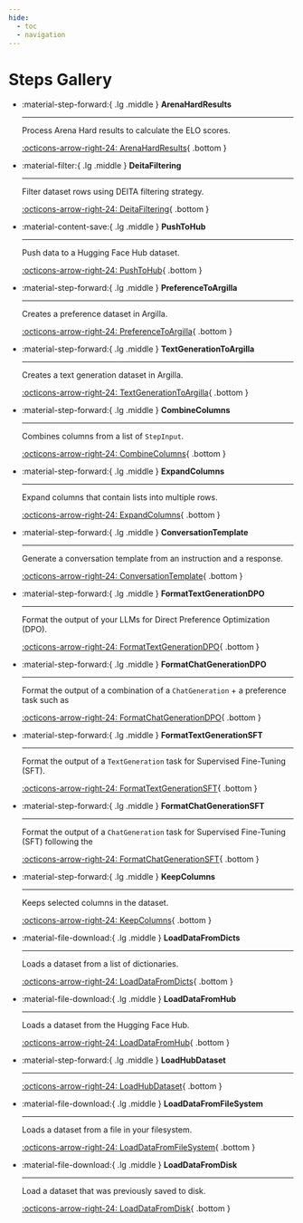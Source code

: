 ```yaml
---
hide:
  - toc
  - navigation
---
```

# Steps Gallery



<div class="grid cards" markdown>


-   :material-step-forward:{ .lg .middle } __ArenaHardResults__

    ---

    Process Arena Hard results to calculate the ELO scores.

    [:octicons-arrow-right-24: ArenaHardResults](arenahardresults.md){ .bottom }

-   :material-filter:{ .lg .middle } __DeitaFiltering__

    ---

    Filter dataset rows using DEITA filtering strategy.

    [:octicons-arrow-right-24: DeitaFiltering](deitafiltering.md){ .bottom }

-   :material-content-save:{ .lg .middle } __PushToHub__

    ---

    Push data to a Hugging Face Hub dataset.

    [:octicons-arrow-right-24: PushToHub](pushtohub.md){ .bottom }

-   :material-step-forward:{ .lg .middle } __PreferenceToArgilla__

    ---

    Creates a preference dataset in Argilla.

    [:octicons-arrow-right-24: PreferenceToArgilla](preferencetoargilla.md){ .bottom }

-   :material-step-forward:{ .lg .middle } __TextGenerationToArgilla__

    ---

    Creates a text generation dataset in Argilla.

    [:octicons-arrow-right-24: TextGenerationToArgilla](textgenerationtoargilla.md){ .bottom }

-   :material-step-forward:{ .lg .middle } __CombineColumns__

    ---

    Combines columns from a list of `StepInput`.

    [:octicons-arrow-right-24: CombineColumns](combinecolumns.md){ .bottom }

-   :material-step-forward:{ .lg .middle } __ExpandColumns__

    ---

    Expand columns that contain lists into multiple rows.

    [:octicons-arrow-right-24: ExpandColumns](expandcolumns.md){ .bottom }

-   :material-step-forward:{ .lg .middle } __ConversationTemplate__

    ---

    Generate a conversation template from an instruction and a response.

    [:octicons-arrow-right-24: ConversationTemplate](conversationtemplate.md){ .bottom }

-   :material-step-forward:{ .lg .middle } __FormatTextGenerationDPO__

    ---

    Format the output of your LLMs for Direct Preference Optimization (DPO).

    [:octicons-arrow-right-24: FormatTextGenerationDPO](formattextgenerationdpo.md){ .bottom }

-   :material-step-forward:{ .lg .middle } __FormatChatGenerationDPO__

    ---

    Format the output of a combination of a `ChatGeneration` + a preference task such as

    [:octicons-arrow-right-24: FormatChatGenerationDPO](formatchatgenerationdpo.md){ .bottom }

-   :material-step-forward:{ .lg .middle } __FormatTextGenerationSFT__

    ---

    Format the output of a `TextGeneration` task for Supervised Fine-Tuning (SFT).

    [:octicons-arrow-right-24: FormatTextGenerationSFT](formattextgenerationsft.md){ .bottom }

-   :material-step-forward:{ .lg .middle } __FormatChatGenerationSFT__

    ---

    Format the output of a `ChatGeneration` task for Supervised Fine-Tuning (SFT) following the

    [:octicons-arrow-right-24: FormatChatGenerationSFT](formatchatgenerationsft.md){ .bottom }

-   :material-step-forward:{ .lg .middle } __KeepColumns__

    ---

    Keeps selected columns in the dataset.

    [:octicons-arrow-right-24: KeepColumns](keepcolumns.md){ .bottom }

-   :material-file-download:{ .lg .middle } __LoadDataFromDicts__

    ---

    Loads a dataset from a list of dictionaries.

    [:octicons-arrow-right-24: LoadDataFromDicts](loaddatafromdicts.md){ .bottom }

-   :material-file-download:{ .lg .middle } __LoadDataFromHub__

    ---

    Loads a dataset from the Hugging Face Hub.

    [:octicons-arrow-right-24: LoadDataFromHub](loaddatafromhub.md){ .bottom }

-   :material-step-forward:{ .lg .middle } __LoadHubDataset__

    ---

    

    [:octicons-arrow-right-24: LoadHubDataset](loadhubdataset.md){ .bottom }

-   :material-file-download:{ .lg .middle } __LoadDataFromFileSystem__

    ---

    Loads a dataset from a file in your filesystem.

    [:octicons-arrow-right-24: LoadDataFromFileSystem](loaddatafromfilesystem.md){ .bottom }

-   :material-file-download:{ .lg .middle } __LoadDataFromDisk__

    ---

    Load a dataset that was previously saved to disk.

    [:octicons-arrow-right-24: LoadDataFromDisk](loaddatafromdisk.md){ .bottom }


</div>